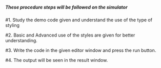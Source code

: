 ##### These procedure steps will be followed on the simulator

#1. Study the demo code given and understand the use of the type of styling

#2.  Basic and Advanced use of the styles are given for better understanding.

#3. Write the code in the given editor window and press the run button.

#4. The output will be seen in the result window.
